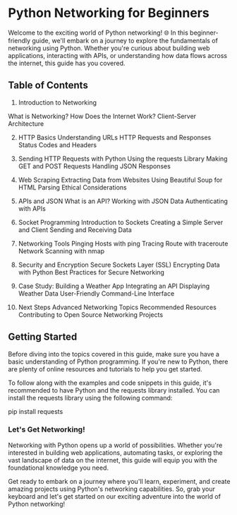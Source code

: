 # Python Networking for Beginners
Welcome to the exciting world of Python networking! 🌐 In this beginner-friendly guide, we'll embark on a journey to explore the fundamentals of networking using Python. Whether you're curious about building web applications, interacting with APIs, or understanding how data flows across the internet, this guide has you covered.

## Table of Contents
1. Introduction to Networking

What is Networking?
How Does the Internet Work?
Client-Server Architecture

2. HTTP Basics
Understanding URLs
HTTP Requests and Responses
Status Codes and Headers

3. Sending HTTP Requests with Python
Using the requests Library
Making GET and POST Requests
Handling JSON Responses

4. Web Scraping
Extracting Data from Websites
Using Beautiful Soup for HTML Parsing
Ethical Considerations

5. APIs and JSON
What is an API?
Working with JSON Data
Authenticating with APIs

6. Socket Programming
Introduction to Sockets
Creating a Simple Server and Client
Sending and Receiving Data

7. Networking Tools
Pinging Hosts with ping
Tracing Route with traceroute
Network Scanning with nmap

8. Security and Encryption
Secure Sockets Layer (SSL)
Encrypting Data with Python
Best Practices for Secure Networking

9. Case Study: Building a Weather App
Integrating an API
Displaying Weather Data
User-Friendly Command-Line Interface

10. Next Steps
Advanced Networking Topics
Recommended Resources
Contributing to Open Source Networking Projects

## Getting Started
Before diving into the topics covered in this guide, make sure you have a basic understanding of Python programming. If you're new to Python, there are plenty of online resources and tutorials to help you get started.

To follow along with the examples and code snippets in this guide, it's recommended to have Python and the requests library installed. You can install the requests library using the following command:

pip install requests

### Let's Get Networking!
Networking with Python opens up a world of possibilities. Whether you're interested in building web applications, automating tasks, or exploring the vast landscape of data on the internet, this guide will equip you with the foundational knowledge you need.

Get ready to embark on a journey where you'll learn, experiment, and create amazing projects using Python's networking capabilities. So, grab your keyboard and let's get started on our exciting adventure into the world of Python networking!